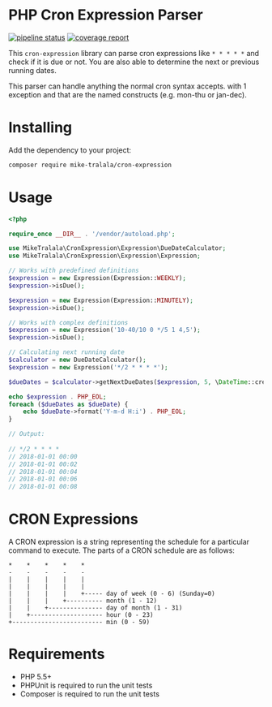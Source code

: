 PHP Cron Expression Parser
==========================

[![pipeline status](https://gitlab.miketralala.com/tralala/cron-expression/badges/master/pipeline.svg)](https://gitlab.miketralala.com/tralala/cron-expression/commits/master)
[![coverage report](https://gitlab.miketralala.com/tralala/cron-expression/badges/master/coverage.svg)](https://gitlab.miketralala.com/tralala/cron-expression/commits/master)

This `cron-expression` library can parse cron expressions like `* * * * *` and check if 
it is due or not. You are also able to determine the next or previous running dates.

This parser can handle anything the normal cron syntax accepts. with 1 exception and that
are the named constructs (e.g. mon-thu or jan-dec). 

Installing
==========

Add the dependency to your project:

```bash
composer require mike-tralala/cron-expression
```

Usage
=====
```php
<?php

require_once __DIR__ . '/vendor/autoload.php';

use MikeTralala\CronExpression\Expression\DueDateCalculator;
use MikeTralala\CronExpression\Expression\Expression;

// Works with predefined definitions
$expression = new Expression(Expression::WEEKLY);
$expression->isDue();

$expression = new Expression(Expression::MINUTELY);
$expression->isDue();

// Works with complex definitions
$expression = new Expression('10-40/10 0 */5 1 4,5');
$expression->isDue();

// Calculating next running date
$calculator = new DueDateCalculator();
$expression = new Expression('*/2 * * * *');

$dueDates = $calculator->getNextDueDates($expression, 5, \DateTime::createFromFormat('Y-m-d H:i', '2018-01-01 00:00'));

echo $expression . PHP_EOL;
foreach ($dueDates as $dueDate) {
    echo $dueDate->format('Y-m-d H:i') . PHP_EOL;
}

// Output:
 
// */2 * * * *
// 2018-01-01 00:00
// 2018-01-01 00:02
// 2018-01-01 00:04
// 2018-01-01 00:06
// 2018-01-01 00:08
```

CRON Expressions
================

A CRON expression is a string representing the schedule for a particular command to execute.  The parts of a CRON schedule are as follows:

    *    *    *    *    *
    -    -    -    -    -
    |    |    |    |    |
    |    |    |    |    |
    |    |    |    |    +----- day of week (0 - 6) (Sunday=0)
    |    |    |    +---------- month (1 - 12)
    |    |    +--------------- day of month (1 - 31)
    |    +-------------------- hour (0 - 23)
    +------------------------- min (0 - 59)

Requirements
============

- PHP 5.5+
- PHPUnit is required to run the unit tests
- Composer is required to run the unit tests
